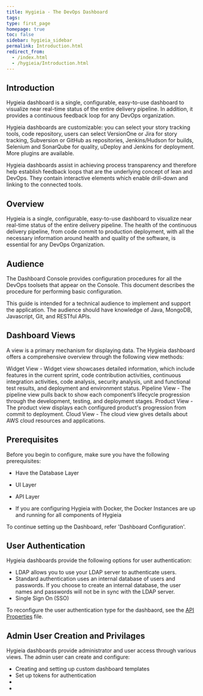 ```yaml
---
title: Hygieia - The DevOps Dashboard
tags: 
type: first_page
homepage: true
toc: false
sidebar: hygieia_sidebar
permalink: Introduction.html
redirect_from:
  - /index.html
  - /hygieia/Introduction.html
---
```


## Introduction

Hygieia dashboard is a single, configurable, easy-to-use dashboard to visualize near real-time status of the entire delivery pipeline. In addition, it provides a continuous feedback loop for any DevOps organization.

Hygieia dashboards are customizable: you can select your story tracking tools, code repository, users can select VersionOne or Jira for story tracking, Subversion or GitHub as repositories, Jenkins/Hudson for builds, Selenium and SonarQube for quality, uDeploy and Jenkins for deployment. More plugins are available.

Hygieia dashboards assist in achieving process transparency and therefore help establish feedback loops that are the underlying concept of lean and DevOps. They contain interactive elements which enable drill-down and linking to the connected tools.

## Overview

Hygieia is a single, configurable, easy-to-use dashboard to visualize near real-time status of the entire delivery pipeline. The health of the continuous delivery pipeline, from code commit to production deployment, with all the necessary information around health and quality of the software, is essential for any DevOps Organization.
	
## Audience

The Dashboard Console provides configuration procedures for all the DevOps toolsets that appear on the Console. This document describes the procedure for performing basic configuration.

This guide is intended for a technical audience to implement and support the application. The audience should have knowledge of Java, MongoDB, Javascript, Git, and RESTful APIs.

## Dashboard Views

A view is a primary mechanism for displaying data. The Hygieia dashboard offers a comprehensive overview through the following view methods:

Widget View - Widget view showcases detailed information, which include features in the current sprint, code contribution activities, continuous integration activities, code analysis, security analysis, unit and functional test results, and deployment and environment status.
Pipeline View - The pipeline view pulls back to show each component’s lifecycle progression through the development, testing, and deployment stages.
Product View - The product view displays each configured product's progression from commit to deployment.
Cloud View - The cloud view gives details about AWS cloud resources and applications. 

## Prerequisites

Before you begin to configure, make sure you have the following prerequisites:

- Have the Database Layer 

- UI Layer

- API Layer

- If you are configuring Hygieia with Docker, the Docker Instances are up and running for all components of Hygieia

To continue setting up the Dashboard, refer 'Dashboard Configuration'.

## User Authentication

Hygieia dashboards provide the following options for user authentication:

- LDAP allows you to use your LDAP server to authenticate users.
- Standard authentication uses an internal database of users and passwords. If you choose to create an internal database, the user names and passwords will not be in sync with the LDAP server.
- Single Sign On (SSO) 

To reconfigure the user authentication type for the dashbaord, see the [API Properties]() file.

## Admin User Creation and Privilages

Hygieia dashboards provide administrator and user access through various views. The admin user can create and configure:  

- Creating and setting up custom dashboard templates
- Set up tokens for authentication
- 
- 





